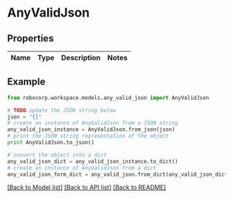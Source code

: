 # AnyValidJson


## Properties
Name | Type | Description | Notes
------------ | ------------- | ------------- | -------------

## Example

```python
from robocorp.workspace.models.any_valid_json import AnyValidJson

# TODO update the JSON string below
json = "{}"
# create an instance of AnyValidJson from a JSON string
any_valid_json_instance = AnyValidJson.from_json(json)
# print the JSON string representation of the object
print AnyValidJson.to_json()

# convert the object into a dict
any_valid_json_dict = any_valid_json_instance.to_dict()
# create an instance of AnyValidJson from a dict
any_valid_json_form_dict = any_valid_json.from_dict(any_valid_json_dict)
```
[[Back to Model list]](../README.md#documentation-for-models) [[Back to API list]](../README.md#documentation-for-api-endpoints) [[Back to README]](../README.md)


